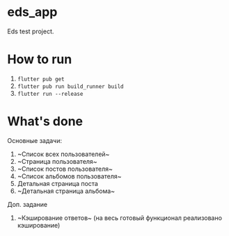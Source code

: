 # eds_app

Eds test project.

# How to run

1. ``flutter pub get``
2. ``flutter pub run build_runner build``
3. ``flutter run --release``

# What's done

Основные задачи:
1. ~Список всех пользователей~
2. ~Страница пользователя~
3. ~Список постов пользователя~
4. ~Список альбомов пользователя~
5. Детальная страница поста
6. ~Детальная страница альбома~

Доп. задание
1. ~Кэширование ответов~ (на весь готовый функционал реализовано кэширование)
